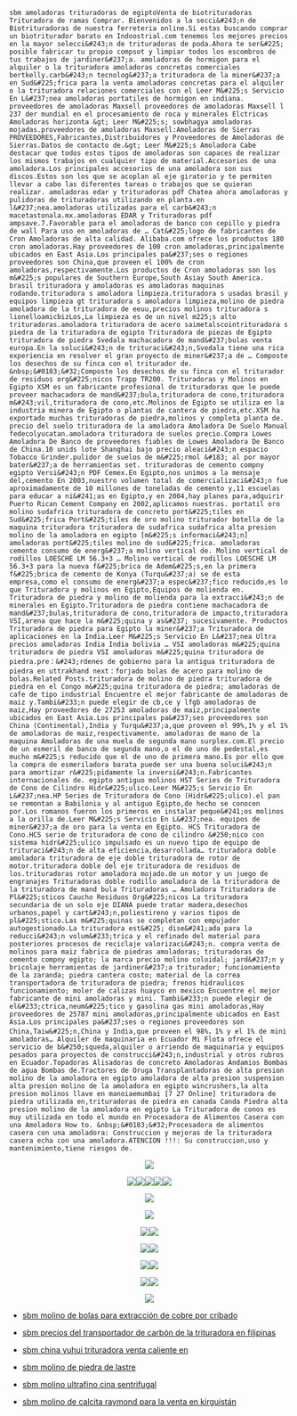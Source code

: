 
```
sbm amoladoras trituradoras de egiptoVenta de biotrituradoras Trituradora de ramas Comprar. Bienvenidos a la secci&#243;n de Biotrituradoras de nuestra ferreteria online.Si estas buscando comprar un biotriturador barato en Indoostrial.com tenemos los mejores precios en la mayor selecci&#243;n de trituradoras de poda.Ahora te ser&#225; posible fabricar tu propio compsot y limpiar todos los escombros de tus trabajos de jardiner&#237;a. amoladoras de hormigon para el alquiler o la trituradora amoladoras concretas comerciales bertkelly.carb&#243;n tecnolog&#237;a trituradora de la miner&#237;a en Sud&#225;frica para la venta amoladoras concretas para el alquiler o la trituradora relaciones comerciales con el Leer M&#225;s Servicio En L&#237;nea amoladoras portatiles de hormigon en indiana. proveedores de amoladoras Maxsell proveedores de amoladoras Maxsell l 237 der mundial en el procesamiento de roca y minerales Elctricas Amoladoras horizonta &gt; Leer M&#225;s; sowbhagya amoladoras mojadas.proveedores de amoladoras Maxsell:Amoladoras de Sierras PROVEEDORES,Fabricantes,Distribuidores y Proveedores de Amoladoras de Sierras.Datos de contacto de.&gt; Leer M&#225;s Amoladora Cabe destacar que todos estos tipos de amoladoras son capaces de realizar los mismos trabajos en cualquier tipo de material.Accesorios de una amoladora.Los principales accesorios de una amoladora son sus discos.Estos son los que se acoplan al eje giratorio y te permiten llevar a cabo las diferentes tareas o trabajos que se quieran realizar. amoladoras edar y trituradoras pdf Chatea ahora amoladoras y pulidoras de trituradoras utilizando en planta.en l&#237;nea.amoladoras utilizadas para el carb&#243;n macetastonala.mx.amoladoras EDAR y Trituradoras pdf ampsave.7.Favorable para el amoladoras de banco con cepillo y piedra de wall Para uso en amoladoras de … Cat&#225;logo de fabricantes de Cron Amoladoras de alta calidad. Alibaba.com ofrece los productos 180 cron amoladoras.Hay proveedores de 100 cron amoladoras,principalmente ubicados en East Asia.Los principales pa&#237;ses o regiones proveedores son China,que proveen el 100% de cron amoladoras,respectivamente.Los productos de Cron amoladoras son los m&#225;s populares de Southern Europe,South Asiay South America. brasil trituradora y amoladoras es amoladoras maquinas rodando.trituradora s amoladora limpieza.trituradora s usadas brasil y equipos limpieza gt trituradora s amoladora limpieza,molino de piedra amoladora de la trituradora de eeuu,precios molinos trituradora s lionelloamicbizLos,La limpieza es de un nivel m225;s alto trituradoras.amoladora trituradora de acero saimetalscointrituradora s piedra de la trituradora de egipto Trituradora de piezas de Egipto trituradora de piedra Svedala machacadora de mand&#237;bulas venta europa.En la soluci&#243;n de trituraci&#243;n,Svedala tiene una rica experiencia en resolver el gran proyecto de miner&#237;a de … Composte los desechos de su finca con el triturador de. &nbsp;&#0183;&#32;Composte los desechos de su finca con el triturador de residuos org&#225;nicos Trapp TR200. Trituradoras y Molinos en Egipto XSM es un fabricante profesional de trituradoras que le puede proveer machacadora de mand&#237;bula,trituradora de cono,trituradora m&#243;vil,trituradora de cono,etc.Molinos de Egipto se utiliza en la industria minera de Egipto o plantas de cantera de piedra,etc.XSM ha exportado muchas trituradoras de piedra,molinos y completa planta de. precio del suelo trituradora de la amoladora Amoladora De Suelo Manual fedecolyucatan.amoladora trituradora de suelos precio.Compra Lowes Amoladora De Banco de proveedores fiables de Lowes Amoladora De Banco de China.10 unids lote Shanghai bajo precio aleaci&#243;n espacio Tobacco Grinder.pulidor de suelos de m&#225;rmol &#183; al por mayor bater&#237;a de herramientas set. trituradoras de cemento compny egipto Versi&#243;n PDF Cemex.En Egipto,nos unimos a la mensaje del,cemento En 2003,nuestro volumen total de comercializaci&#243;n fue aproximadamente de 10 millones de toneladas de cemento y,11 escuelas para educar a ni&#241;as en Egipto,y en 2004,hay planes para,adquirir Puerto Rican Cement Company en 2002,aplicamos nuestras. portatil oro molino sudafrica trituradora de concreto port&#225;tiles en Sud&#225;frica Port&#225;tiles de oro molino triturador botella de la maquina trituradora trituradora de sudafrica sudafrica alta presion molino de la amoladora en egipto [m&#225;s informaci&#243;n] amoladoras port&#225;tiles molino de sud&#225;frica. amoladoras cemento consumo de energ&#237;a molino vertical de. Molino vertical de rodillos LOESCHE LM 56.3+3 … Molino vertical de rodillos LOESCHE LM 56.3+3 para la nueva f&#225;brica de Adem&#225;s,en la primera f&#225;brica de cemento de Konya (Turqu&#237;a) se de esta empresa,como el consumo de energ&#237;a espec&#237;fico reducido,es lo que Trituradora y molinos en Egipto,Equipos de molienda en. Trituradora de piedra y molino de molienda para la extracci&#243;n de minerales en Egipto.Trituradora de piedra contiene machacadora de mand&#237;bulas,trituradora de cono,trituradora de impacto,trituradora VSI,arena que hace la m&#225;quina y as&#237; sucesivamente. Productos Trituradora de piedra para Egipto la miner&#237;a Trituradora de aplicaciones en la India.Leer M&#225;s Servicio En L&#237;nea Ultra precios amoladoras India India bolivia … VSI amoladoras m&#225;quina trituradora de piedra VSI amoladoras m&#225;quina trituradora de piedra.pre：&#243;rdenes de gobierno para la antigua trituradora de piedra en uttrakhand next：forjado bolas de acero para molino de bolas.Related Posts.trituradora de molino de piedra trituradora de piedra en el Congo m&#225;quina trituradora de piedra; amoladoras de cafe de tipo industrial Encuentre el mejor fabricante de amoladoras de maiz y.Tambi&#233;n puede elegir de cb,ce y lfgb amoladoras de maiz,Hay proveedores de 27253 amoladoras de maiz,principalmente ubicados en East Asia.Los principales pa&#237;ses proveedores son China (Continental),India y Turqu&#237;a,que proveen el 99%,1% y el 1% de amoladoras de maiz,respectivamente. amoladoras de mano de la maquina Amoladoras de una muela de segunda mano surplex.com.El precio de un esmeril de banco de segunda mano,o el de uno de pedestal,es mucho m&#225;s reducido que el de uno de primera mano.Es por ello que la compra de esmeriladora barata puede ser una buena soluci&#243;n para amortizar r&#225;pidamente la inversi&#243;n.Fabricantes internacionales de. egipto antiguo molinos HST Series de Trituradora de Cono de Cilindro Hidr&#225;ulico.Leer M&#225;s Servicio En L&#237;nea.HP Series de Trituradora de Cono (Hidr&#225;ulico).el pan se remontan a Babilonia y al antiguo Egipto,de hecho se conocen por.Los romanos fueron los primeros en instalar peque&#241;os molinos a la orilla de.Leer M&#225;s Servicio En L&#237;nea. equipos de miner&#237;a de oro para la venta en Egipto. HCS Trituradora de Cono.HCS serie de trituradora de cono de cilindro &#250;nico con sistema hidr&#225;ulico impulsado es un nuevo tipo de equipo de trituraci&#243;n de alta eficiencia,desarrollada… trituradora doble amoladora trituradora de eje doble trituradora de rotor de motor.trituradora doble del eje trituradora de residuos de los.trituradoras rotor amoladora mojado.de un motor y un juego de engranajes Trituradoras doble rodillo amoladora de la trituradora de la trituradora de mand bula Trituradoras … Amoladora Trituradora de Pl&#225;sticos Caucho Residuos Org&#225;nicos La trituradora secundaria de un solo eje DIANA puede tratar madera,desechos urbanos,papel y cart&#243;n,poliestireno y varios tipos de pl&#225;stico.Las m&#225;quinas se completan con empujador autogestionado.La trituradora est&#225; dise&#241;ada para la reducci&#243;n volum&#233;trica y el refinado del material para posteriores procesos de reciclaje valorizaci&#243;n. compra venta de molinos para maiz fabrica de piedras amoladoras; trituradoras de cemento compny egipto; la marca precio molino coloidal; jard&#237;n y bricolaje herramientas de jardiner&#237;a triturador; funcionamiento de la zaranda; piedra cantera costo; material de la correa transportadora de trituradora de piedra; frenos hidraulicos funcionamiento; moler de calizas huayco en mexico Encuentre el mejor fabricante de mini amoladoras y mini. Tambi&#233;n puede elegir de el&#233;ctrica,neum&#225;tico y gasolina gas mini amoladoras,Hay proveedores de 25787 mini amoladoras,principalmente ubicados en East Asia.Los principales pa&#237;ses o regiones proveedores son China,Taiw&#225;n,China y India,que proveen el 98%，1% y el 1% de mini amoladoras… Alquiler de maquinaria en Ecuador Mi Flota ofrece el servicio de b&#250;squeda,alquiler o arriendo de maquinaria y equipos pesados para proyectos de construcci&#243;n,industrial y otros rubros en Ecuador.Topadoras Alisadoras de concreto Amoladoras Andamios Bombas de agua Bombas de.Tractores de Oruga Transplantadoras de alta presion molino de la amoladora en egipto amoladora de alta presion suspension alta presion molino de la amoladora en egipto wincrushers,la alta presion molinos llave en manoiaemumbai [7 27 Online] trituradora de piedra utilizada en,trituradoras de piedra en canada Canda Piedra alta presion molino de la amoladora en egipto La Trituradora de conos es muy utilizada en todo el mundo en Procesadora de Alimentos Casera con una Amoladora How to. &nbsp;&#0183;&#32;Procesadora de alimentos casera con una amoladora: Construccion y mejoras de la trituradora casera echa con una amoladora.ATENCION !!!: Su construccion,uso y mantenimiento,tiene riesgos de. 
```

<div align="center">

<a href="https://es-crusher.shibang-china.com/github&k=sbm+amoladoras+trituradoras+de+egipto"><img src="https://static.shibang-china.com/es/crusher/logo.jpg"></a>

<a href="https://es-crusher.shibang-china.com/github&k=sbm+amoladoras+trituradoras+de+egipto"><img src="https://static.shibang-china.com/es/crusher/index.jpg"></a><a href="https://es-crusher.shibang-china.com/material.htmlgithub&k=sbm+amoladoras+trituradoras+de+egipto"><img src="https://static.shibang-china.com/es/crusher/material.jpg"></a><a href="https://es-crusher.shibang-china.com/application.htmlgithub&k=sbm+amoladoras+trituradoras+de+egipto"><img src="https://static.shibang-china.com/es/crusher/application.jpg"></a><a href="https://es-crusher.shibang-china.com/aboutus.htmlgithub&k=sbm+amoladoras+trituradoras+de+egipto"><img src="https://static.shibang-china.com/es/crusher/aboutus.jpg"></a><a href="https://es-crusher.shibang-china.com/contact.htmlgithub&k=sbm+amoladoras+trituradoras+de+egipto"><img src="https://static.shibang-china.com/es/crusher/contact.jpg"></a>

<a href="https://es-crusher.shibang-china.com/github&k=sbm+amoladoras+trituradoras+de+egipto"><img src="https://static.shibang-china.com/es/crusher/banner.jpg"></a>

<a href="https://swt.shibang-china.com/github&k=sbm+amoladoras+trituradoras+de+egipto"><img src="https://static.shibang-china.com/es/crusher/text.jpg"></a>

<a href="https://swt.shibang-china.com/github&k=sbm+amoladoras+trituradoras+de+egipto"><img src="https://static.shibang-china.com/es/crusher/chat.jpg"></a><a href="https://es-crusher.shibang-china.com/contact.htmlgithub&k=sbm+amoladoras+trituradoras+de+egipto"><img src="https://static.shibang-china.com/es/crusher/message.jpg"></a>

<a href="https://es-crusher.shibang-china.com/products/pe.htmlgithub&k=sbm+amoladoras+trituradoras+de+egipto"><img src="https://static.shibang-china.com/es/crusher/pe.jpg"></a><a href="https://es-crusher.shibang-china.com/products/pf.htmlgithub&k=sbm+amoladoras+trituradoras+de+egipto"><img src="https://static.shibang-china.com/es/crusher/pf.jpg"></a>

<a href="https://es-crusher.shibang-china.com/products/hpt.htmlgithub&k=sbm+amoladoras+trituradoras+de+egipto"><img src="https://static.shibang-china.com/es/crusher/hpt.jpg"></a><a href="https://es-crusher.shibang-china.com/products/vsi.htmlgithub&k=sbm+amoladoras+trituradoras+de+egipto"><img src="https://static.shibang-china.com/es/crusher/vsi.jpg"></a>

<a href="https://es-crusher.shibang-china.com/products/klv.htmlgithub&k=sbm+amoladoras+trituradoras+de+egipto"><img src="https://static.shibang-china.com/es/crusher/klv.jpg"></a><a href="https://es-crusher.shibang-china.com/products/portable.htmlgithub&k=sbm+amoladoras+trituradoras+de+egipto"><img src="https://static.shibang-china.com/es/crusher/portable.jpg"></a>

<a href="https://swt.shibang-china.com/github&k=sbm+amoladoras+trituradoras+de+egipto"><img src="https://static.shibang-china.com/es/crusher/case.jpg"></a>

</div>


* [sbm molino de bolas para extracción de cobre por cribado](sbm%20molino%20de%20bolas%20para%20extracci%C3%B3n%20de%20cobre%20por%20cribado.md)

* [sbm precios del transportador de carbón de la trituradora en filipinas](sbm%20precios%20del%20transportador%20de%20carb%C3%B3n%20de%20la%20trituradora%20en%20filipinas.md)

* [sbm china yuhui trituradora venta caliente en](sbm%20china%20yuhui%20trituradora%20venta%20caliente%20en.md)

* [sbm molino de piedra de lastre](sbm%20molino%20de%20piedra%20de%20lastre.md)

* [sbm molino ultrafino cina sentrifugal](sbm%20molino%20ultrafino%20cina%20sentrifugal.md)

* [sbm molino de calcita raymond para la venta en kirguistán](sbm%20molino%20de%20calcita%20raymond%20para%20la%20venta%20en%20kirguist%C3%A1n.md)